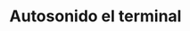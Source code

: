 ---
title: "Autosonido el terminal"
url: /puerto-la-cruz/autosonido-el-terminal/
shop: Elektrisch
---